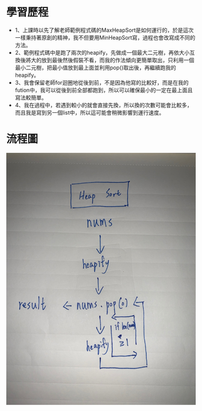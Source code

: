 # 學習歷程
- 1、上課時以先了解老師範例程式碼的MaxHeapSort是如何運行的，於是這次一樣秉持著原創的精神，我不但要用MinHeapSort寫，過程也會改寫成不同的方法。
- 2、範例程式碼中是跑了兩次的heapify，先做成一個最大二元樹，再依大小互換後將大的放到最後然後假裝不看，而我的作法傾向更簡單取出，只利用一個最小二元樹，把最小值放到最上面並利用pop()取出後，再繼續跑我的heapify。
- 3、我會保留老師for迴圈地從後到前，不是因為他寫的比較好，而是在我的fution中，我可以從後到前全部都跑到，所以可以確保最小的一定在最上面且寫法較簡單。
- 4、我在過程中，若遇到較小的就會直接先換，所以換的次數可能會比較多，而且我是寫到另一個list中，所以這可能會稍微影響到運行速度。

# 流程圖
![](/images/heapsort.jpeg)
